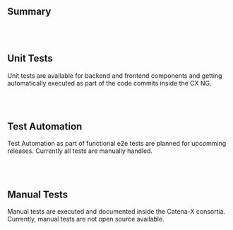 ## Summary


<br>
<br>

## Unit Tests

Unit tests are available for backend and frontend components and getting automatically executed as part of the code commits inside the CX NG.

<br>
<br>

## Test Automation

Test Automation as part of functional e2e tests are planned for upcomming releases.
Currently all tests are manually handled.

<br>
<br>

## Manual Tests

Manual tests are executed and documented inside the Catena-X consortia. Currently, manual tests are not open source available.

<br>
<br>
